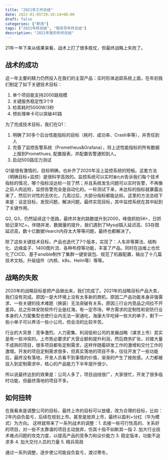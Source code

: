 ```yaml
---
title: "2021年工作总结"
date: 2022-01-05T20:10:24+08:00
draft: false
categories: ["职场"]
tags: ["2021年终总结", "程序员年终总结"]
description: "2021年我的年终总结"
---
```



21年一年下来从结果来看，战术上打了很多胜仗，但最终战略上失败了。


## 战术的成功

这一年主要的精力仍然投入在我们的主营产品：实时形体追踪系统上面，在年初我们制定了如下关键技术目标：

1. 单个项目能支持2000路规模
2. 关键服务稳定性3个9
3. 检索耗时5000W/3秒
4. 预处理单卡可以突破40路
 
为了完成技术目标，我们在Q1：
1. 明确了30多个后台性能指标的目标（耗时、成功率、Crash率等），并责任到人
2. 完善了监控告警系统（Prometheus&Grafana），将上述性能指标的所有数据上报到Promethues, 配置报表，并配置告警通知到人。
3. 启动500路压力测试

Q1是很有激情的，目标明确，也补齐了2020年没上监控系统的短板。这套方法（明确目标+监控）是很科学高效的。监控系统可以实时`量化的`告诉我们每个技术指标的情况，哪个指标没达标一目了然；并且系统发生问题可以实时告警，不再像之前人肉巡检，监控告警完全是自动化的。一轮测试下来，未达标的指标就暴露出来了，然后针对性的去优化，几周过后，大部分指标都能达标。这里的方法总结下来是：设定目标，发现问题，解决问题，最终实现目标，其中监控系统在其中起到了关键作用。

Q2, Q3，仍然延续这个思路，最终并发的路数提升到2000，峰值抓拍5K+，日抓拍记录1亿+。伴随并发、数据量的提升，我们遇到了Mysql插入延迟高、S3存图延迟高，数十亿数据Vearch内存太大等等问题，最终也都解决了。

除了这些关键技术目标，产品也迭代了7个版本，实现了：人车非等算法、结构化、边缘盒子、1400图片流、各种布控等功能，丰富了产品。同时在运维上也优化了CICD、基于ansible制作了集群一键安装包、规范了机器配置，输出了十几篇技术文档，升级组件（内核、k8s、Helm等）等等。

## 战略的失败

2020年的战略目标是把产品做出来，我们完成了。2021年的战略目标产品大卖，我们没有完成。原因一是大环境上没有太多新的商机，原因二产品功能本身非强需求、一些关键的技术难题（换装）无法突破有关系，原因三行业内竞品之间拉不开差异。总之形体安防软件行业是红海，有一定市场，甲方需求的定制性和安防行业本身的人力密集型也使行业内无法一家通吃，海康大华吃掉一些大的单子，剩下一些小单子可以养活一些小公司，但会活的比较辛苦。

行业的大背景：竞争激烈、人力密集、利润低和公司的发展战略（谋求上市）其实是有一些冲突的。上市势必要求扩大营业额和提升利润，然后商务扩张，对接大量不成熟的项目，很多项目都有定制需求，这样伴随着研发工作的激增和交付工作的激增。开发的项目定制需求很多，但真实落地的项目不多，往往开发了一些功能后，最终没有落地，开发人员看不到事情的价值，渐渐的产生了挫败感。人力都被投入到定制需求中，核心的产品能力下半年提升很少。

所以说最终达到的效果是：公司人多了，项目战线很广，大家很忙，开发了很多临时功能，但最终落地的项目不多。

## 如何扭转

在我看来是调整公司的目标，最终上市的目标可以放缓，改为合理的目标，比如：2年内自负盈亏，后续在规划上市。甚至是放弃上市，最终以盈利+分红（华为模式）为方向。 这样就带来了一系列战术的调整：1. 去接一些可行性高的、关系好的项目，对一些不太靠谱的项目主动放弃，伤其十指不如断其一指 2. 加大行业技术难点问题的攻克力度，以提高产品的竞争力和议价能力 3. 稳定版本，功能不追求多 4. 加大交付人员的力量 5. 精兵简政

通过一系列调整，逐步使公司能自负盈亏，渡过寒冬。
